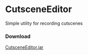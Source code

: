 # CutsceneEditor
Simple utility for recording cutscenes
### Download
[CutsceneEditor.jar](https://www.dropbox.com/s/fozmw7fowjuylx0/CutsceneEditor.jar?dl=1)
